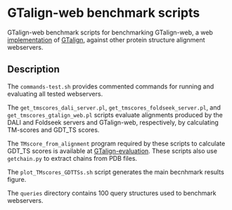 # GTalign-web benchmark scripts

GTalign-web benchmark scripts for benchmarking GTalign-web, a web 
[implementation](https://github.com/minmarg/gtalign-web-backend) of 
[GTalign](https://github.com/minmarg/gtalign_alpha), 
against other protein structure alignment webservers.

## Description

The `commands-test.sh` provides commented commands for running and evaluating all tested webservers. 

The `get_tmscores_dali_server.pl`, `get_tmscores_foldseek_server.pl`, and `get_tmscores_gtalign_web.pl` 
scripts evaluate alignments produced by the DALI and Foldseek servers and GTalign-web, respectively, 
by calculating TM-scores and GDT\_TS scores.

The `TMscore_from_alignment` program required by these scripts to calculate GDT\_TS scores is 
available at [GTalign-evaluation](https://github.com/minmarg/gtalign-evaluation). 
These scripts also use `getchain.py` to extract chains from PDB files.

The `plot_TMscores_GDTTSs.sh` script generates the main becnhmark results figure.

The `queries` directory contains 100 query structures used to benchmark webservers.

